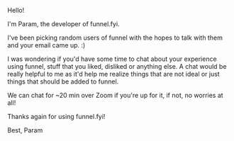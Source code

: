 
Hello!

I'm Param, the developer of funnel.fyi.

I've been picking random users of funnel with the hopes to talk with them
and your email came up. :)

I was wondering if you'd have some time to chat about your experience
using funnel, stuff that you liked, disliked or anything else.
A chat would be really helpful to me as it'd help me realize things
that are not ideal or just things that should be added to funnel.

We can chat for ~20 min over Zoom if you're up for it, if not, no worries
at all!

Thanks again for using funnel.fyi!

Best,
Param
